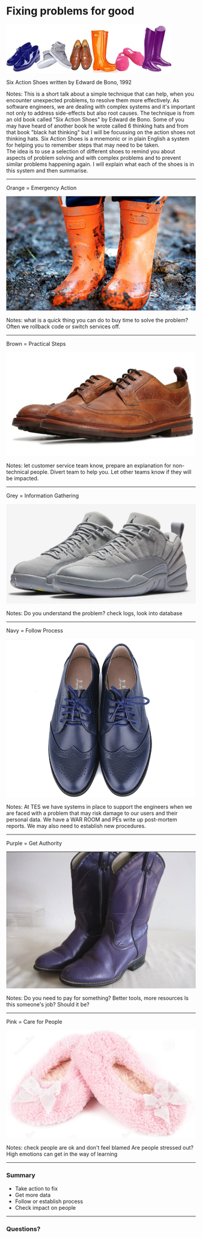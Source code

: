 # Fixing problems for good

![Six Action Shoes](images/sixactionshoes.jpg)

Six Action Shoes written by Edward de Bono, 1992

Notes:  This is a short talk about a simple technique that can help, when you encounter unexpected problems, to resolve them more effectively. 
As software engineers, we are dealing with complex systems and it's important not only to address side-effects but also root causes.
The technique is from an old book called "Six Action Shoes" by Edward de Bono. 
Some of you may have heard of another book he wrote called 6 thinking hats and from that book "black hat thinking" but 
I will be focussing on the action shoes not thinking hats.
Six Action Shoes is a mnemonic or in plain English a system for helping you to remember steps that may need to be taken.         
The idea is to use a selection of different shoes to remind you about aspects of problem solving and with complex problems and to prevent similar problems happening again.
I will explain what each of the shoes is in this system and then summarise.

---

Orange = Emergency Action

![Orange Gumboots](images/orange_boots.png)

Notes: what is a quick thing you can do to buy time to solve the problem? 
Often we rollback code or switch services off.

---

Brown = Practical Steps

![Brown Brogues](images/brown_shoes.png)

Notes: let customer service team know, prepare an explanation for non-technical people.
Divert team to help you. Let other teams know if they will be impacted.

---

Grey = Information Gathering

![Grey Sneakers](images/grey_shoes.png)

Notes: Do you understand the problem? check logs, look into database

---

Navy = Follow Process

![Navy Formal](images/navy_shoes.png)

Notes: At TES we have systems in place to support the engineers when we are faced with a problem that may risk damage to our users and their personal data.
       We have a WAR ROOM and PEs write up post-mortem reports.
       We may also need to establish new procedures.

---

Purple = Get Authority

![Purple Boots](images/purple-boots.png)

Notes: Do you need to pay for something? Better tools, more resources
       Is this someone's job? Should it be?

---

Pink = Care for People

![Pink Slippers](images/pink_slippers.png)

Notes: check people are ok and don't feel blamed
Are people stressed out? High emotions can get in the way of learning

---

### Summary

* Take action to fix
* Get more data
* Follow or establish process
* Check impact on people

---

### Questions?
